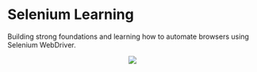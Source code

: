 # Selenium Learning

Building strong foundations and learning how to automate browsers using Selenium WebDriver.

<p align="center">
<img src="https://miro.medium.com/max/487/1*Q70ZiX_actO9HbOAxny7zQ.jpeg">
</p>
